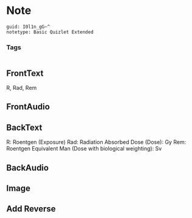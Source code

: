 # Note
```
guid: I0l1n_gG~^
notetype: Basic Quizlet Extended
```

### Tags
```
```

## FrontText
R, Rad, Rem

## FrontAudio


## BackText
R: Roentgen (Exposure)
Rad: Radiation Absorbed Dose (Dose): Gy
Rem: Roentgen Equivalent Man (Dose with biological weighting): Sv

## BackAudio


## Image


## Add Reverse

